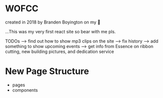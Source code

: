 # WOFCC
created in 2018 by Branden Boyington on my 

...This was my very first react site so bear with me pls.


TODOs
    --> find out how to show mp3 clips on the site
    --> fix history
    --> add something to show upcoming events
    --> get info from Essence on ribbon cutting, new building pictures, and dedication service

# New Page Structure
- pages
- components